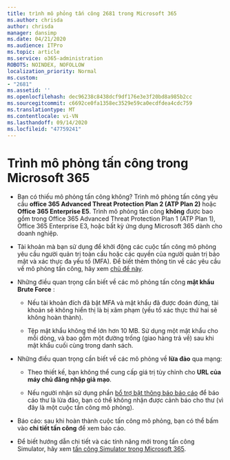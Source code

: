```yaml
---
title: trình mô phỏng tấn công 2681 trong Microsoft 365
ms.author: chrisda
author: chrisda
manager: dansimp
ms.date: 04/21/2020
ms.audience: ITPro
ms.topic: article
ms.service: o365-administration
ROBOTS: NOINDEX, NOFOLLOW
localization_priority: Normal
ms.custom:
- "2681"
ms.assetid: ''
ms.openlocfilehash: dec96238c8438dcf9df176e3e3f20bd8a985b2cc
ms.sourcegitcommit: c6692ce0fa1358ec3529e59ca0ecdfdea4cdc759
ms.translationtype: MT
ms.contentlocale: vi-VN
ms.lasthandoff: 09/14/2020
ms.locfileid: "47759241"
---
```

# <a name="attack-simulator-in-microsoft-365"></a>Trình mô phỏng tấn công trong Microsoft 365

- Bạn có thiếu mô phỏng tấn công không? Trình mô phỏng tấn công yêu cầu **office 365 Advanced Threat Protection Plan 2 (ATP Plan 2)** hoặc **Office 365 Enterprise E5**. Trình mô phỏng tấn công **không** được bao gồm trong Office 365 Advanced Threat Protection Plan 1 (ATP Plan 1), Office 365 Enterprise E3, hoặc bất kỳ ứng dụng Microsoft 365 dành cho doanh nghiệp.

- Tài khoản mà bạn sử dụng để khởi động các cuộc tấn công mô phỏng yêu cầu người quản trị toàn cầu hoặc các quyền của người quản trị bảo mật và xác thực đa yếu tố (MFA). Để biết thêm thông tin về các yêu cầu về mô phỏng tấn công, hãy xem [chủ đề này](https://docs.microsoft.com/microsoft-365/security/office-365-security/attack-simulator).

- Những điều quan trọng cần biết về các mô phỏng tấn công **mật khẩu Brute Force** :

  - Nếu tài khoản đích đã bật MFA và mật khẩu đã được đoán đúng, tài khoản sẽ không hiển thị là bị xâm phạm (yếu tố xác thực thứ hai sẽ không hoàn thành).

  - Tệp mật khẩu không thể lớn hơn 10 MB. Sử dụng một mật khẩu cho mỗi dòng, và bao gồm một đường trống (giao hàng trả về) sau khi mật khẩu cuối cùng trong danh sách.

- Những điều quan trọng cần biết về các mô phỏng về **lừa đảo** qua mạng:

  - Theo thiết kế, bạn không thể cung cấp giá trị tùy chỉnh cho **URL của máy chủ đăng nhập giả mạo**.

  - Nếu người nhận sử dụng phần [bổ trợ bật thông báo báo cáo](https://docs.microsoft.com/microsoft-365/security/office-365-security/enable-the-report-message-add-in) để báo cáo thư là lừa đảo, bạn có thể không nhận được cảnh báo cho thư (vì đây là một cuộc tấn công mô phỏng).

- Báo cáo: sau khi hoàn thành cuộc tấn công mô phỏng, bạn có thể bấm vào **chi tiết tấn công** để xem báo cáo.

- Để biết hướng dẫn chi tiết và các tính năng mới trong tấn công Simulator, hãy xem [tấn công Simulator trong Microsoft 365](https://docs.microsoft.com/microsoft-365/security/office-365-security/attack-simulator).
